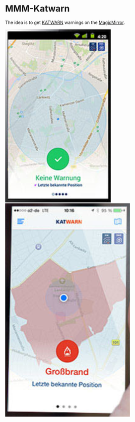 # MMM-Katwarn

The idea is to get [KATWARN](katwarn.de) warnings on the [MagicMirror](). 

![](.images/img2.png)
![](.images/img3.png)
